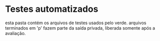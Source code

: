 # Testes automatizados

esta pasta contém os arquivos de testes usados pelo verde.
arquivos terminados em 'p' fazem parte da saída privada, liberada somente após a avaliação.

